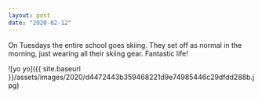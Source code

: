 ```yaml
---
layout: post
date: "2020-02-12"
---
```


On Tuesdays the entire school goes skiing. They set off as normal in the morning, just wearing all their skiing gear. Fantastic life!

![yo yo]({{ site.baseurl }}/assets/images/2020/d4472443b359468221d9e74985446c29dfdd288b.jpg)
